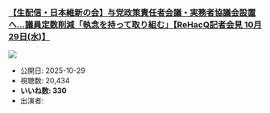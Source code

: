 ### [【生配信・日本維新の会】与党政策責任者会議・実務者協議会設置へ…議員定数削減「執念を持って取り組む」【ReHacQ記者会見 10月29日(水)】](https://www.youtube.com/watch?v=-vaJOW2JarA)
[![](https://img.youtube.com/vi/-vaJOW2JarA/sddefault.jpg)](https://www.youtube.com/watch?v=-vaJOW2JarA)
-   公開日: 2025-10-29
-   視聴数: 20,434
-   **いいね数: 330**
-   出演者: 
